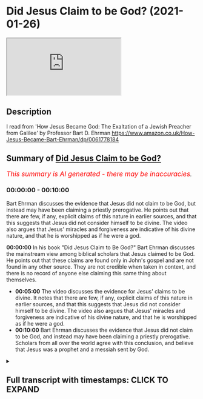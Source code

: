 # Did Jesus Claim to be God? (2021-01-26)

<iframe loading='lazy' allow='autoplay' src='https://www.youtube.com/embed/TZoC-iPb7uU'></iframe>

## Description

I read from 'How Jesus Became God: The Exaltation of a Jewish Preacher from Galilee'
by Professor Bart D. Ehrman
https://www.amazon.co.uk/How-Jesus-Became-Bart-Ehrman/dp/0061778184

## Summary of [Did Jesus Claim to be God?](https://www.youtube.com/watch?v=TZoC-iPb7uU)


*<span style="color:red; font-size:125%">This summary is AI generated - there may be inaccuracies</span>. [](/)*

### <a onclick="modifyYTiframeseektime('0')">00:00:00</a> - <a onclick="modifyYTiframeseektime('600')">00:10:00</a>

 Bart Ehrman discusses the evidence that Jesus did not claim to be God, but instead may have been claiming a priestly prerogative. He points out that there are few, if any, explicit claims of this nature in earlier sources, and that this suggests that Jesus did not consider himself to be divine. The video also argues that Jesus' miracles and forgiveness are indicative of his divine nature, and that he is worshipped as if he were a god.

**<a onclick="modifyYTiframeseektime('0')">00:00:00</a>** In his book "Did Jesus Claim to Be God?" Bart Ehrman discusses the mainstream view among biblical scholars that Jesus claimed to be God. He points out that these claims are found only in John's gospel and are not found in any other source. They are not credible when taken in context, and there is no record of anyone else claiming this same thing about themselves.
* **<a onclick="modifyYTiframeseektime('300')">00:05:00</a>** The video discusses the evidence for Jesus' claims to be divine. It notes that there are few, if any, explicit claims of this nature in earlier sources, and that this suggests that Jesus did not consider himself to be divine. The video also argues that Jesus' miracles and forgiveness are indicative of his divine nature, and that he is worshipped as if he were a god.
* **<a onclick="modifyYTiframeseektime('600')">00:10:00</a>**  Bart Ehrman discusses the evidence that Jesus did not claim to be God, and instead may have been claiming a priestly prerogative. Scholars from all over the world agree with this conclusion, and believe that Jesus was a prophet and a messiah sent by God.

<details><summary><h2>Full transcript with timestamps: CLICK TO EXPAND</h2></summary>

<a onclick="modifyYTiframeseektime('1')">0:00:01</a> did jesus claim to be god ? this 
is a really important question    
<a onclick="modifyYTiframeseektime('6')">0:00:06</a> and historians have been investigating the life 
of jesus the historical jesus for generations    
<a onclick="modifyYTiframeseektime('11')">0:00:11</a> now , and they've come broadly to consensus
on this question . it really matters to us today    
<a onclick="modifyYTiframeseektime('18')">0:00:18</a> because if he did claim to be god then 
it matters . it matters that we worship    
<a onclick="modifyYTiframeseektime('23')">0:00:23</a> him as our creator as our lord however if 
he didn't claim to be god and he wasn't god    
<a onclick="modifyYTiframeseektime('30')">0:00:30</a> then worshiping him is an act of egregious 
idolatry and indeed orthodox jews will not enter    
<a onclick="modifyYTiframeseektime('36')">0:00:36</a> into a church today because of what they perceive 
to be the idolatry that takes place in the typical    
<a onclick="modifyYTiframeseektime('43')">0:00:43</a> christian church and muslims many muslims will 
not enter into a church for the same reason    
<a onclick="modifyYTiframeseektime('49')">0:00:49</a> so i want to share with you some of the 
mainstream research findings of biblical    
<a onclick="modifyYTiframeseektime('54')">0:00:54</a> scholarship by sharing with you again from the 
work of bart ehrman who is distinguished professor    
<a onclick="modifyYTiframeseektime('61')">0:01:01</a> of religious studies at the university of north 
carolina chapel hill in america he's one of    
<a onclick="modifyYTiframeseektime('66')">0:01:06</a> the world's leading new testament scholars and a 
specialist on the historical jesus . i'm going to be    
<a onclick="modifyYTiframeseektime('72')">0:01:12</a> quoting from this book again how jesus became god 
the exaltation of a jewish preacher from galilee  .  
<a onclick="modifyYTiframeseektime('79')">0:01:19</a> there's a chapter in his book called did jesus 
think he was god and towards the end of this    
<a onclick="modifyYTiframeseektime('86')">0:01:26</a> chapter there's a subheading : did jesus claim 
to be god ? which i want to share with you i    
<a onclick="modifyYTiframeseektime('92')">0:01:32</a> don't necessarily agree with everything he says 
in here but i think he's certainly more or less on    
<a onclick="modifyYTiframeseektime('96')">0:01:36</a> the right path when it comes to jesus . so he writes 
this then in a nutshell is what i think we can say    
<a onclick="modifyYTiframeseektime('104')">0:01:44</a> about the historical jesus and his understanding 
of himself he thought he was a prophet    
<a onclick="modifyYTiframeseektime('110')">0:01:50</a> predicting the end of the current evil age and the 
future king of israel in the age to come but did    
<a onclick="modifyYTiframeseektime('117')">0:01:57</a> he call himself god it is true that jesus claims 
to be divine in the last of our canonical gospels    
<a onclick="modifyYTiframeseektime('125')">0:02:05</a> to be written the gospel of john in that gospel 
jesus does make remarkable claims about himself    
<a onclick="modifyYTiframeseektime('133')">0:02:13</a> in speaking of the father of the jews abraham who 
lived 1800 years earlier jesus tells his opponents    
<a onclick="modifyYTiframeseektime('140')">0:02:20</a> truly i tell you before abraham was i am that's 
john 8 58. this particular phrase " i am " brings    
<a onclick="modifyYTiframeseektime('149')">0:02:29</a> a familiar call to anyone acquainted with the 
hebrew bible in the book of exodus in the story    
<a onclick="modifyYTiframeseektime('154')">0:02:34</a> of the burning bush , moses asked god what his 
name is and god tells him that his name is i am    
<a onclick="modifyYTiframeseektime('163')">0:02:43</a> jesus appears to be claiming not only to have 
existed before abraham but to have been given    
<a onclick="modifyYTiframeseektime('168')">0:02:48</a> the name of god himself his jewish opponents know 
exactly what he is saying they immediately take up    
<a onclick="modifyYTiframeseektime('175')">0:02:55</a> stones to stone him later in the gospel jesus is 
even more explicit again as he proclaims i and the    
<a onclick="modifyYTiframeseektime('183')">0:03:03</a> father are one john 10 30. once again the jewish 
listeners break out the stones still later when    
<a onclick="modifyYTiframeseektime('191')">0:03:11</a> jesus is talking to his disciples at his last 
meal with them his follower philip asked him    
<a onclick="modifyYTiframeseektime('197')">0:03:17</a> to show them who god the father is jesus replies 
the one who has seen me has seen the father 14 9    
<a onclick="modifyYTiframeseektime('207')">0:03:27</a> and again later during the same meal jesus 
prays to god and asks about how god had    
<a onclick="modifyYTiframeseektime('214')">0:03:34</a> sent him and speaks about how god had sent him 
into the world and refers to my glory that you    
<a onclick="modifyYTiframeseektime('221')">0:03:41</a> gave me before the foundation of the world 24. 
jesus is not claiming to be god the father here    
<a onclick="modifyYTiframeseektime('230')">0:03:50</a> obviously since when he's 
praying he is not talking to himself    
<a onclick="modifyYTiframeseektime('235')">0:03:55</a> so he is not saying that he is identical with 
god but he is saying that he is equal with god    
<a onclick="modifyYTiframeseektime('241')">0:04:01</a> and has been that way from before the world 
was created these are amazingly exalted claims    
<a onclick="modifyYTiframeseektime('249')">0:04:09</a> but looked at from a historical perspective they 
simply cannot be ascribed to the historical jesus    
<a onclick="modifyYTiframeseektime('257')">0:04:17</a> they don't pass any of our criteria they are 
not multiply attested in our sources they appear    
<a onclick="modifyYTiframeseektime('264')">0:04:24</a> only in john our latest and most theologically 
orientated gospel they certainly do not pass the    
<a onclick="modifyYTiframeseektime('272')">0:04:32</a> criterion of dissimilarity since they express 
the very view of jesus that the author of the    
<a onclick="modifyYTiframeseektime('277')">0:04:37</a> gospel of john happens to hold and they are not 
at all contextually credible we have no record of    
<a onclick="modifyYTiframeseektime('285')">0:04:45</a> any palestinian jew ever saying any such things 
about himself these divine self claims in john    
<a onclick="modifyYTiframeseektime('294')">0:04:54</a> are part of john's distinctive theology they are 
not part of the historical record of what jesus    
<a onclick="modifyYTiframeseektime('301')">0:05:01</a> actually said and just to leave this for a second 
having read about this subject for some time    
<a onclick="modifyYTiframeseektime('309')">0:05:09</a> i would say virtually all over 99 percent of 
the world scholars do not think that the amazing    
<a onclick="modifyYTiframeseektime('317')">0:05:17</a> claims on the lips of jesus in the gospel of john 
are historical very very very few people just a    
<a onclick="modifyYTiframeseektime('325')">0:05:25</a> handful of people so just to continue , look at the 
matter in a different light as i pointed out we    
<a onclick="modifyYTiframeseektime('332')">0:05:32</a> have numerous earlier sources for the historical 
jesus a few comments in paul including several    
<a onclick="modifyYTiframeseektime('338')">0:05:38</a> quotations from jesus's teaching we have mark q 
this is quell the source shared by matthew and    
<a onclick="modifyYTiframeseektime('345')">0:05:45</a> luke we have M and L that's M is material unique 
to Matthew and L is material unique to Luke Luke's    
<a onclick="modifyYTiframeseektime('353')">0:05:53</a> gospel not to mention the finished gospels 
of matthew and luke . in none    
<a onclick="modifyYTiframeseektime('359')">0:05:59</a> of them do we find exalted claims of this sort if 
jesus went around galilee proclaiming himself to    
<a onclick="modifyYTiframeseektime('367')">0:06:07</a> be a divine being sent from god one who existed 
before the creation of the world he was in fact    
<a onclick="modifyYTiframeseektime('374')">0:06:14</a> equal with god could anything else that he might 
say be so breathtaking and thunderously important    
<a onclick="modifyYTiframeseektime('382')">0:06:22</a> and yet none of these earlier sources says any 
such thing about him did they all of them just    
<a onclick="modifyYTiframeseektime('391')">0:06:31</a> decide not to mention the one thing that was 
most significant about jesus this is a really    
<a onclick="modifyYTiframeseektime('396')">0:06:36</a> good point by the way almost certainly the 
divine self claims in john are not historical    
<a onclick="modifyYTiframeseektime('404')">0:06:44</a> but is it possible that jesus considered himself 
divine in some other sense i have already argued    
<a onclick="modifyYTiframeseektime('411')">0:06:51</a> that he did not consider himself to be the son of 
man and so he did not consider himself to be the    
<a onclick="modifyYTiframeseektime('417')">0:06:57</a> heavenly angelic being who would be the judge of 
all the earth but did he think of himself as the    
<a onclick="modifyYTiframeseektime('423')">0:07:03</a> future king of the kingdom the messiah and we saw 
in the previous chapter that in some passages of    
<a onclick="modifyYTiframeseektime('430')">0:07:10</a> scripture the king is talked about as a divine 
being and not merely a mortal and this is psalm    
<a onclick="modifyYTiframeseektime('437')">0:07:17</a> 45 for example isn't it possible that jesus 
understood himself as divine in that sense    
<a onclick="modifyYTiframeseektime('444')">0:07:24</a> it is of course possible but i think it is 
highly unlikely for the following reason    
<a onclick="modifyYTiframeseektime('450')">0:07:30</a> in the hebrew bible and indeed in the entire 
jewish tradition we do have instances in which    
<a onclick="modifyYTiframeseektime('457')">0:07:37</a> mortals for example a king or moses or enoch 
were considered to be divine beings in some sense    
<a onclick="modifyYTiframeseektime('465')">0:07:45</a> philo of alexandra by the way who was slightly 
earlier than jesus used this kind of language of    
<a onclick="modifyYTiframeseektime('471')">0:07:51</a> moses he called him a god by the way but that 
was always what someone else said about them    
<a onclick="modifyYTiframeseektime('478')">0:07:58</a> it was never what they were recorded as saying 
about themselves so in philo for example moses    
<a onclick="modifyYTiframeseektime('484')">0:08:04</a> is never recorded as saying i am god other 
people may have used that language of them    
<a onclick="modifyYTiframeseektime('488')">0:08:08</a> no one records moses or enoch or a king saying 
i am god not in the jewish tradition this is    
<a onclick="modifyYTiframeseektime('495')">0:08:15</a> quite different from the situation that we 
find in say egypt where the pharaohs claimed    
<a onclick="modifyYTiframeseektime('502')">0:08:22</a> direct divine lineage or with alexander the great 
who accepted cultic veneration always some of the    
<a onclick="modifyYTiframeseektime('510')">0:08:30</a> roman emperors who actively propagated the idea 
that they were gods . this never happens in judaism    
<a onclick="modifyYTiframeseektime('517')">0:08:37</a> that we know of . the idea that a king could be 
divine may have occurred to his followers later    
<a onclick="modifyYTiframeseektime('525')">0:08:45</a> as they began to think more about his eminence 
and significance but we have no known instance    
<a onclick="modifyYTiframeseektime('530')">0:08:50</a> of a living jewish king proclaiming himself to be 
divine could jesus be the exception yes of course    
<a onclick="modifyYTiframeseektime('540')">0:09:00</a> there are always exceptions to everything but to 
think that jesus is the exception in this case    
<a onclick="modifyYTiframeseektime('547')">0:09:07</a> one would need a good deal of persuasive evidence 
and it just doesn't exist the evidence for jesus's    
<a onclick="modifyYTiframeseektime('555')">0:09:15</a> claims to be divine come only from the last of the 
new testament gospels not from any earlier sources  
<a onclick="modifyYTiframeseektime('566')">0:09:26</a> some may argue that there are other reasons 
apart from explicit divine self claims to suspect    
<a onclick="modifyYTiframeseektime('572')">0:09:32</a> that jesus saw himself as divine for example 
he does amazing miracles that surely only a    
<a onclick="modifyYTiframeseektime('578')">0:09:38</a> divine figure could do and he forgives people's 
sins which surely is a prerogative of god alone    
<a onclick="modifyYTiframeseektime('584')">0:09:44</a> and he receives worship as people bow down before 
him which surely indicates that he welcomes divine    
<a onclick="modifyYTiframeseektime('591')">0:09:51</a> honors there are two points to stress about 
such things the first is that all of them are    
<a onclick="modifyYTiframeseektime('600')">0:10:00</a> compatible with human not just divine authority 
in the hebrew bible the prophets elijah and elisha    
<a onclick="modifyYTiframeseektime('608')">0:10:08</a> did fantastic miracles including healing the sick 
and raising the dead through the power of god and    
<a onclick="modifyYTiframeseektime('615')">0:10:15</a> in the new testament so did the apostles peter 
and paul but that did not make any of them divine    
<a onclick="modifyYTiframeseektime('622')">0:10:22</a> when jesus forgives sins he never says i forgive 
you as god might say but your sins are forgiven    
<a onclick="modifyYTiframeseektime('631')">0:10:31</a> which means that god has forgiven the sins 
this prerogative for pronouncing sins forgiven    
<a onclick="modifyYTiframeseektime('637')">0:10:37</a> was otherwise reserved for jewish priests in 
honor of sacrifices that worshipers made at    
<a onclick="modifyYTiframeseektime('643')">0:10:43</a> the jerusalem temple jesus may be claiming a 
priestly prerogative but not a divine one and    
<a onclick="modifyYTiframeseektime('651')">0:10:51</a> kings were worshiped even in the bible matthew 
18 26 by veneration and obesience just as god was    
<a onclick="modifyYTiframeseektime('661')">0:11:01</a> jesus may be accepting the worship 
due to him as the future king    
<a onclick="modifyYTiframeseektime('666')">0:11:06</a> none of these things is in and of itself 
a clear indication that jesus is divine    
<a onclick="modifyYTiframeseektime('675')">0:11:15</a> but even more important these activities may not 
even go back to the historical jesus instead they    
<a onclick="modifyYTiframeseektime('681')">0:11:21</a> may be traditions assigned to jesus by later 
storytellers in order to heighten his eminence    
<a onclick="modifyYTiframeseektime('687')">0:11:27</a> and significance recall one of the main points 
of this chapter many traditions in the gospels do    
<a onclick="modifyYTiframeseektime('693')">0:11:33</a> not derive from the life of the historical jesus 
but represent embellishments made by storytellers    
<a onclick="modifyYTiframeseektime('701')">0:11:41</a> who were trying to convert people by convincing 
them of jesus's superiority and to instruct    
<a onclick="modifyYTiframeseektime('707')">0:11:47</a> those who were converted these traditions of 
jesus's eminence cannot pass the criterion of    
<a onclick="modifyYTiframeseektime('713')">0:11:53</a> dissimilarity and are very likely pious expansions 
of the stories told about him told by people who    
<a onclick="modifyYTiframeseektime('722')">0:12:02</a> after his resurrection did come to understand 
that he was in some sense divine what we can    
<a onclick="modifyYTiframeseektime('730')">0:12:10</a> know with relative certainty about 
jesus is that his public ministry    
<a onclick="modifyYTiframeseektime('735')">0:12:15</a> and proclamation were not focused on his divinity 
in fact they are not about his divinity at all    
<a onclick="modifyYTiframeseektime('742')">0:12:22</a> they were about god and about the kingdom that 
god was going to bring . and i'll just end it there  .  
<a onclick="modifyYTiframeseektime('751')">0:12:31</a> this is totally mainstream scholarship by the way 
the vast majority of biblical scholars throughout    
<a onclick="modifyYTiframeseektime('757')">0:12:37</a> the world would accept this conclusion . some may 
believe jesus is god as a matter of faith but     
<a onclick="modifyYTiframeseektime('763')">0:12:43</a> they would accept nevertheless the the logic of 
the arguments that bart ehrman presents there    
<a onclick="modifyYTiframeseektime('769')">0:12:49</a> i hope this goes some way to informing 
your decision about whether or not we    
<a onclick="modifyYTiframeseektime('772')">0:12:52</a> should worship jesus as god or whether we should 
accept him for what by ermine concludes he was    
<a onclick="modifyYTiframeseektime('778')">0:12:58</a> a prophet and a messiah 
sent by god . until next time  

</details>
